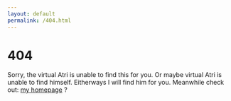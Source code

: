 ```yaml
---
layout: default
permalink: /404.html
---
```


<h1 class="center">
404
</h1>

<div class="center">
  Sorry, the virtual Atri is unable to find this for you. Or maybe virtual Atri is unable to find himself. Eitherways I will find him for you. Meanwhile check out: <a href="https://atrighosh.github.io/about.html">my homepage</a> ?
</div>
